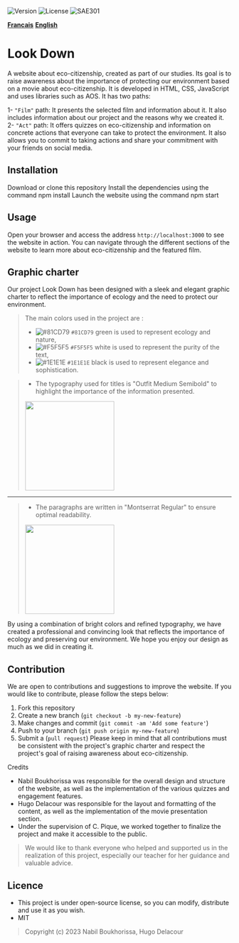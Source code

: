 ![Version](https://img.shields.io/badge/version-1.0.0-green.svg) 
![License](https://img.shields.io/badge/license-MIT-green.svg) 
![SAE301](https://img.shields.io/github/repo-size/M-U-C-K-A/SAE301)

[**Francais**](https://github.com/M-U-C-K-A/SAE301/blob/main/README.md)
[**English**](https://github.com/M-U-C-K-A/SAE301/blob/main/README.en.md)

# Look Down
A website about eco-citizenship, created as part of our studies. Its goal is to raise awareness about the importance of protecting our environment based on a movie about eco-citizenship. It is developed in HTML, CSS, JavaScript and uses libraries such as AOS.
It has two paths:

1- `"Film"` path: It presents the selected film and information about it. It also includes information about our project and the reasons why we created it.
2- `"Act"` path: It offers quizzes on eco-citizenship and information on concrete actions that everyone can take to protect the environment. It also allows you to commit to taking actions and share your commitment with your friends on social media.

## Installation
Download or clone this repository
Install the dependencies using the command npm install
Launch the website using the command npm start

## Usage
Open your browser and access the address `http://localhost:3000` to see the website in action. You can navigate through the different sections of the website to learn more about eco-citizenship and the featured film.

## Graphic charter
Our project Look Down has been designed with a sleek and elegant graphic charter to reflect the importance of ecology and the need to protect our environment.

> The main colors used in the project are :
>- ![#81CD79](https://placehold.co/15x15/81CD79/81CD79.png) `#81CD79` green is used to represent ecology and nature,
>- ![#F5F5F5](https://placehold.co/15x15/F5F5F5/F5F5F5.png) `#F5F5F5` white is used to represent the purity of the text,
>- ![#1E1E1E](https://placehold.co/15x15/1E1E1E/1E1E1E.png) `#1E1E1E` black is used to represent elegance and sophistication.

>- The typography used for titles is "Outfit Medium Semibold" to highlight the importance of the information presented.
> <img src="https://pbs.twimg.com/media/FExQ5rhWYAk4H30.png" height="200">
---
>- The paragraphs are written in "Montserrat Regular" to ensure optimal readability.
> <img src="https://global-uploads.webflow.com/6262d15f87c1ba2d767ce245/6262e212e47c9580030e422d_60570e30650af1d9b7b03cde_montserrat.png" height="200">

By using a combination of bright colors and refined typography, we have created a professional and convincing look that reflects the importance of ecology and preserving our environment. We hope you enjoy our design as much as we did in creating it.

## Contribution
We are open to contributions and suggestions to improve the website. If you would like to contribute, please follow the steps below:

1. Fork this repository
2. Create a new branch (`git checkout -b my-new-feature`)
3. Make changes and commit (`git commit -am 'Add some feature'`)
4. Push to your branch (`git push origin my-new-feature`)
5. Submit a (`pull request`)
Please keep in mind that all contributions must be consistent with the project's graphic charter and respect the project's goal of raising awareness about eco-citizenship.

Credits
- Nabil Boukhorissa was responsible for the overall design and structure of the website, as well as the implementation of the various quizzes and engagement features.
- Hugo Delacour was responsible for the layout and formatting of the content, as well as the implementation of the movie presentation section.
- Under the supervision of C. Pique, we worked together to finalize the project and make it accessible to the public.

>We would like to thank everyone who helped and supported us in the realization of this project, especially our teacher for her guidance and valuable advice.

## Licence
- This project is under open-source license, so you can modify, distribute and use it as you wish.
- MIT
<blockquote>Copyright (c) 2023 Nabil Boukhorissa, Hugo Delacour</blockquote>
